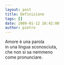 ```yaml
---
layout: post
title: Definizione
tags: []
date: 2009-01-12 16:42:00
author: pietro
---
```

Amore è una parola<br/>in una lingua sconosciuta,<br/>che non si sa nemmeno<br/>come pronunciare.
